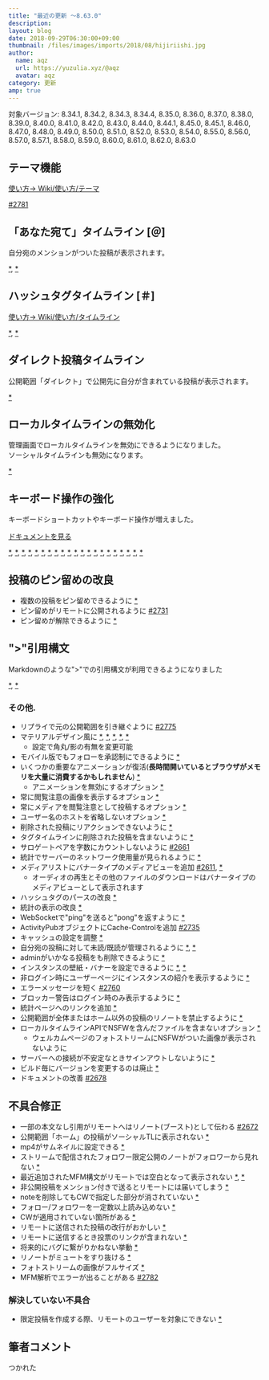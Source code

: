 ```yaml
---
title: "最近の更新 ～8.63.0"
description: 
layout: blog
date: 2018-09-29T06:30:00+09:00
thumbnail: /files/images/imports/2018/08/hijiriishi.jpg
author:
  name: aqz
  url: https://yuzulia.xyz/@aqz
  avatar: aqz
category: 更新
amp: true
---
```

対象バージョン: 8.34.1, 8.34.2, 8.34.3, 8.34.4, 8.35.0, 8.36.0, 8.37.0, 8.38.0, 8.39.0, 8.40.0, 8.41.0, 8.42.0, 8.43.0, 8.44.0, 8.44.1, 8.45.0, 8.45.1, 8.46.0, 8.47.0, 8.48.0, 8.49.0, 8.50.0, 8.51.0, 8.52.0, 8.53.0, 8.54.0, 8.55.0, 8.56.0, 8.57.0, 8.57.1, 8.58.0, 8.59.0, 8.60.0, 8.61.0, 8.62.0, 8.63.0

## テーマ機能
[使い方→ Wiki/使い方/テーマ](../../../wiki/usage/theme)

[#2781](https://github.com/syuilo/misskey/pull/2781)

## 「あなた宛て」タイムライン [＠]
自分宛のメンションがついた投稿が表示されます。

[*](https://github.com/syuilo/misskey/commit/32afe77a269f414965373e3c53044c4a94cfeded), [*](https://github.com/syuilo/misskey/commit/afeb8058b170e9e121d5d60fc4185f371934ef81)

## ハッシュタグタイムライン [＃]
[使い方→ Wiki/使い方/タイムライン](../../../wiki/usage/timelines)

[*](https://github.com/syuilo/misskey/commit/109738ccb9ef8c203685e6f4bc31986ac2a17046), [*](https://github.com/syuilo/misskey/commit/67ec10e86d6b73b62dc35e243c73be12c6bb50ad)

## ダイレクト投稿タイムライン
公開範囲「ダイレクト」で公開先に自分が含まれている投稿が表示されます。

[*](https://github.com/syuilo/misskey/commit/ab83e08bc7deb244d35e2315abead473d536d2c3)

## ローカルタイムラインの無効化
管理画面でローカルタイムラインを無効にできるようになりました。  
ソーシャルタイムラインも無効になります。

[*](https://github.com/syuilo/misskey/commit/046976dffc1aa8bc02259ab4a65e74b1216a0ec3)

## キーボード操作の強化
キーボードショートカットやキーボード操作が増えました。

[ドキュメントを見る](https://misskey.io/docs/ja-JP/keyboard-shortcut)

[*](https://github.com/syuilo/misskey/commit/31ce3aa31296a1809cabc02f1ed6c92b328f5b3e), [*](https://github.com/syuilo/misskey/commit/19c72627fc6e9f3c89b649b2f88bf5e066961e7a), [*](https://github.com/syuilo/misskey/commit/55e2ae1408e056295d37681814b62f24a50a617e), [*](https://github.com/syuilo/misskey/commit/f66c31c771d31678472dde87712c7109532c930f), [*](https://github.com/syuilo/misskey/commit/6ed3f9e41478b59bd27a3b8ae930091430b85e5b), [*](https://github.com/syuilo/misskey/commit/71a93b2b435a1747a710a593588c1daec8ef7878), [*](https://github.com/syuilo/misskey/commit/1ac033ff184a82840a584a12bed1e74960619f57), [*](https://github.com/syuilo/misskey/commit/f4045fb5b32b69664427d844a66d37258e19c5b1), [*](https://github.com/syuilo/misskey/commit/dba04cc59cb30d3acc9dd03be5c2be63718453e9), [*](https://github.com/syuilo/misskey/commit/5184a07cf2ba3e5faa703e2f0cfcf465187585ea), [*](https://github.com/syuilo/misskey/commit/87b6ef0ec52b684b60a4d99d1fe9b4a82db6bc52), [*](https://github.com/syuilo/misskey/commit/6ead1de383764bf4c7cbd3b2e453ed8bde6da0d3), [*](https://github.com/syuilo/misskey/commit/8bf4e5533851886057687b46a41f1cd88e4cd810), [*](https://github.com/syuilo/misskey/commit/7b9cea06ef94de28216ab9921879cd3c24ccca0f), [*](https://github.com/syuilo/misskey/commit/b0d60ef2c2a4f7a3cc25730a19791aed8fcc1a35), [*](https://github.com/syuilo/misskey/commit/fd770b008e3b4a71c83dba71d588f9a6399a771c), [*](https://github.com/syuilo/misskey/commit/3c865d6054b0efdcd32fdde7fd0997dfa85694d5), [*](https://github.com/syuilo/misskey/commit/609d68933e16852dc4779266bce4860d2ef72448), [*](https://github.com/syuilo/misskey/commit/a9a2f4820bc02620917aa6b1703bc5cfff4c36c9), [*](https://github.com/syuilo/misskey/commit/8028c85c67737d7d6e19a2aacbd3a3f861bc1cb6), [*](https://github.com/syuilo/misskey/commit/e6cc937ac26cd3fe0042b3068d3898b30110136f)

## 投稿のピン留めの改良
- 複数の投稿をピン留めできるように [*](https://github.com/syuilo/misskey/commit/1f2ebce8ed749d7e81e999944fc8a22ff39b87b7)
- ピン留めがリモートに公開されるように [#2731](https://github.com/syuilo/misskey/pull/2731)
- ピン留めが解除できるように [*](https://github.com/syuilo/misskey/commit/59d67d314069c19dcc5c2c7d82f260a9f8c661cd)

## "&gt;"引用構文
Markdownのような"&gt;"での引用構文が利用できるようになりました

[*](https://github.com/syuilo/misskey/commit/54224826961e07b16679fdc083b6af2a30936241), [*](https://github.com/syuilo/misskey/commit/a5f817d8962ff16b68109f0b55267fa021c6d3e8)

### その他.
- リプライで元の公開範囲を引き継ぐように [#2775](https://github.com/syuilo/misskey/pull/2775)
- マテリアルデザイン風に [*](https://github.com/syuilo/misskey/commit/251629ab612e3345843b9a49dd29e01787310972), [*](https://github.com/syuilo/misskey/commit/aa5528d11eacbecc1310227f2671580cac02cc65), [*](https://github.com/syuilo/misskey/commit/93e5e4afc0d6c5175b1904eec1a6bd6e27d9f8c6), [*](https://github.com/syuilo/misskey/commit/3e5330a92bc19f0b0e6ff6dd1a4c4670b508dbf3), [*](https://github.com/syuilo/misskey/commit/7b4c307c467281a0cedfb35f18a2446bf33e9a85)
  * 設定で角丸/影の有無を変更可能
- モバイル版でもフォローを承認制にできるように [*](https://github.com/syuilo/misskey/commit/683d3a70b231c97fda58634b1852444097f47960)
- いくつかの重要なアニメーションが復活(**長時間開いているとブラウザがメモリを大量に消費するかもしれません**) [*](https://github.com/syuilo/misskey/commit/684301948122d333d1030b4ce579a5596908ef04)
  * アニメーションを無効にするオプション [*](https://github.com/syuilo/misskey/commit/7d768875176e38be394806376997055ee387f56f)
- 常に閲覧注意の画像を表示するオプション [*](https://github.com/syuilo/misskey/commit/34a5adf9517f109626801e576733a65002cde87c)
- 常にメディアを閲覧注意として投稿するオプション [*](https://github.com/syuilo/misskey/commit/3220d69a6930151f33928b5d789150aacc4bc382)
- ユーザー名のホストを省略しないオプション [*](https://github.com/syuilo/misskey/commit/f670345d450d2ac13448c56bc0aeb8dd5c3d84ef)
- 削除された投稿にリアクションできないように [*](https://github.com/syuilo/misskey/commit/1344ffa67dbe74505bd922ac7185a4d41dfdddd7)
- タグタイムラインに削除された投稿を含まないように [*](https://github.com/syuilo/misskey/commit/e32884f07f0b05028a581c73073fa87da08d9fd0)
- サロゲートペアを字数にカウントしないように [#2661](https://github.com/syuilo/misskey/pull/2661)
- 統計でサーバーのネットワーク使用量が見られるように [*](https://github.com/syuilo/misskey/commit/c985fed3e43bae05f9e6e854f651f49f2bc3e83a)
- メディアリストにバナータイプのメディアビューを追加 [#2611](https://github.com/syuilo/misskey/pull/2611), [*](https://github.com/syuilo/misskey/commit/19152c28cb88eee42ef820242f47deeb9d1c63d8)
  * オーディオの再生とその他のファイルのダウンロードはバナータイプのメディアビューとして表示されます
- ハッシュタグのパースの改良 [*](https://github.com/syuilo/misskey/commit/f5a937c523b2165dedd1edd94267c3a0efb5a7a4)
- 統計の表示の改良 [*](https://github.com/syuilo/misskey/commit/8751d917948df1dfda5a69c01175a19b05f624f2)
- WebSocketで"ping"を送ると"pong"を返すように [*](https://github.com/syuilo/misskey/commit/7d599a68eaf8eb22d047b5952be17aec4540200c)
- ActivityPubオブジェクトにCache-Controlを追加 [#2735](https://github.com/syuilo/misskey/pull/2735)
- キャッシュの設定を調整 [*](https://github.com/syuilo/misskey/commit/ea3bcbbc375c35f94d3ecb957f85b8024d146386)
- 自分宛の投稿に対して未読/既読が管理されるように [*](https://github.com/syuilo/misskey/commit/d9f0e158a35eec183da77e84a3b038fab645bf62), [*](https://github.com/syuilo/misskey/commit/49e82adc6c70c19de0897fc7768fd5e22a8a89f3)
- adminがいかなる投稿をも削除できるように [*](https://github.com/syuilo/misskey/commit/faf29b768f0d774401b234a40eb227bf33cbe034)
- インスタンスの壁紙・バナーを設定できるように [*](https://github.com/syuilo/misskey/commit/6341807d02f17f420435194801476fa2cbb069c9), [*](https://github.com/syuilo/misskey/commit/d058ecc4ea0bb2b242ba5cc525dc9442964b5939)
- 非ログイン時にユーザーページにインスタンスの紹介を表示するように [*](https://github.com/syuilo/misskey/commit/a2e2d5ba776bc27c31a3fd3cd45f563975f764bc)
- エラーメッセージを短く [#2760](https://github.com/syuilo/misskey/pull/2760)
- ブロッカー警告はログイン時のみ表示するように [*](https://github.com/syuilo/misskey/commit/d93f76c1af1d9d632e834db51cf46c0fc8be5bd4)
- 統計ページへのリンクを追加 [*](https://github.com/syuilo/misskey/commit/722de350372d1ca0e13abd1d5c4e6cc71766f11a)
- 公開範囲が全体またはホーム以外の投稿のリノートを禁止するように [*](https://github.com/syuilo/misskey/commit/92484be87f909ee69d124a5318dedc0faf73b88c)
- ローカルタイムラインAPIでNSFWを含んだファイルを含まないオプション [*](https://github.com/syuilo/misskey/commit/afdacf14b7d114e542dbed60c029948b2ea5910d)
  * ウェルカムページのフォトストリームにNSFWがついた画像が表示されないように
- サーバーへの接続が不安定なときサインアウトしないように [*](https://github.com/syuilo/misskey/commit/9ca6a6bf064634bab6611f4e70d20a62fd3b48ed)
- ビルド毎にバージョンを変更するのは廃止 [*](https://github.com/syuilo/misskey/commit/31006507c0dde7b4316efdc62f01717632993dbb)
- ドキュメントの改善 [#2678](https://github.com/syuilo/misskey/pull/2678)

## 不具合修正
- 一部の本文なし引用がリモートへはリノート(ブースト)として伝わる [#2672](https://github.com/syuilo/misskey/pull/2672)
- 公開範囲「ホーム」の投稿がソーシャルTLに表示されない [*](https://github.com/syuilo/misskey/commit/e36d45507ad97f2590fba941d7ab22ebb524486d)
- mp4がサムネイルに設定できる [*](https://github.com/syuilo/misskey/commit/eb4f625bbdadd63a32b9d6f09714b721e510defe)
- ストリームで配信されたフォロワー限定公開のノートがフォロワーから見れない [*](https://github.com/syuilo/misskey/commit/6ac92ac4b86a2e9aeac55b7e1259a9dedcb7e379)
- 最近追加されたMFM構文がリモートでは空白となって表示されない [*](https://github.com/syuilo/misskey/commit/ba05f236bd9588b2f780d8d3e95117a59891b671), [*](https://github.com/syuilo/misskey/commit/6138a74231674370f28296516fda0882ddcefb33)
- 非公開投稿をメンション付きで送るとリモートには届いてしまう [*](https://github.com/syuilo/misskey/commit/5b2f15726fffd41e77e7a4b1e594f0f2713eb193)
- noteを削除してもCWで指定した部分が消されていない [*](https://github.com/syuilo/misskey/commit/20a9c25d70bac9a87edb04f62515eea290850b4a)
- フォロー/フォロワーを一定数以上読み込めない [*](https://github.com/syuilo/misskey/commit/8a8c079b2fd974716f85f859c5aa5b64d4361133)
- CWが適用されていない箇所がある [*](https://github.com/syuilo/misskey/commit/700f8c9bb4899e684da0cb218f848a60ac4260ab)
- リモートに送信された投稿の改行がおかしい [*](https://github.com/syuilo/misskey/commit/374b276f5ca46555235b76413a14b7f09528b5e0)
- リモートに送信するとき投票のリンクが含まれない [*](https://github.com/syuilo/misskey/commit/f97cdfaa2099ab4c29b980693d3caa5c828d64a4)
- 将来的にバグに繋がりかねない挙動 [*](https://github.com/syuilo/misskey/commit/3b628ec3c464951a47896dca550ae1da66c05ec5)
- リノートがミュートをすり抜ける [*](https://github.com/syuilo/misskey/commit/cd7f8b080e50fa6f4ae094262d33cf7f750c4ea7)
- フォトストリームの画像がフルサイズ [*](https://github.com/syuilo/misskey/commit/82d94b59634306fa8c76080af4fa1f2189b52ff2)
- MFM解析でエラーが出ることがある [#2782](https://github.com/syuilo/misskey/pull/2782)

### 解決していない不具合
- 限定投稿を作成する際、リモートのユーザーを対象にできない [*](https://github.com/syuilo/misskey/commit/bc3a5f35124fff69e11e7c23bbd9798be8f9077c)

## 筆者コメント
つかれた